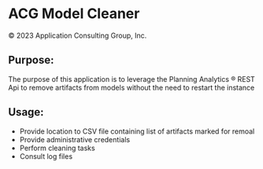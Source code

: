 # ACG Model Cleaner
© 2023 Application Consulting Group, Inc.

## Purpose:
The purpose of this application is to leverage the Planning Analytics ® REST Api to remove artifacts from models without the need to restart the instance

## Usage:
* Provide location to CSV file containing list of artifacts marked for remoal
* Provide administrative credentials
* Perform cleaning tasks
* Consult log files